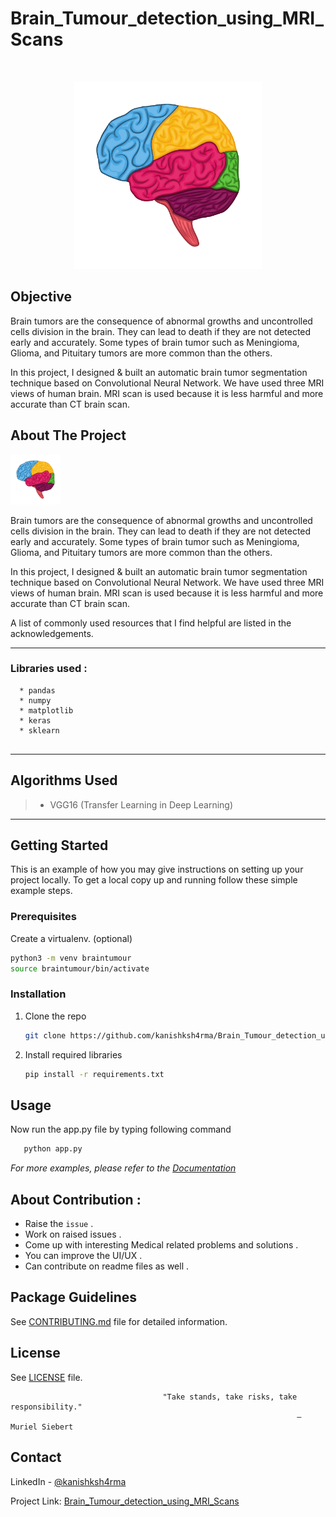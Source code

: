# Brain_Tumour_detection_using_MRI_Scans
<!-- PROJECT LOGO -->
<br />
<p align="center">
  <a href="https://github.com/kanishksh4rma/Brain_Tumour_detection_using_MRI_Scans">
    <img src="images/logo.png" alt="Logo" width="300" height="300">
  </a>
  <!-- INTRODUCTION -->

## Objective
  
Brain tumors are the consequence of abnormal growths and uncontrolled cells division in the brain. They can lead to death if they are not detected early and accurately. Some types of brain tumor such as Meningioma, Glioma, and Pituitary tumors are more common than the others.

In this project, I designed & built an automatic brain tumor segmentation technique based on Convolutional Neural Network. We have used three MRI views of human brain. MRI scan is used because it is less harmful and more accurate than CT brain scan.
  
<!-- ABOUT THE PROJECT -->
## About The Project

<a href="https://github.com/kanishksh4rma/Brain_Tumour_detection_using_MRI_Scans">
    <img src="images/logo.png" width="80" height="80">
  </a>

Brain tumors are the consequence of abnormal growths and uncontrolled cells division in the brain. They can lead to death if they are not detected early and accurately. Some types of brain tumor such as Meningioma, Glioma, and Pituitary tumors are more common than the others.

In this project, I designed & built an automatic brain tumor segmentation technique based on Convolutional Neural Network. We have used three MRI views of human brain. MRI scan is used because it is less harmful and more accurate than CT brain scan.

A list of commonly used resources that I find helpful are listed in the acknowledgements.

---

### Libraries used : 

```
  * pandas
  * numpy
  * matplotlib
  * keras
  * sklearn
  
```
---

## Algorithms Used

> * VGG16 (Transfer Learning in Deep Learning)

---



<!-- GETTING STARTED -->
## Getting Started

This is an example of how you may give instructions on setting up your project locally.
To get a local copy up and running follow these simple example steps.

### Prerequisites

Create a virtualenv. (optional)
  ```sh
  python3 -m venv braintumour
  source braintumour/bin/activate
  ```

### Installation

1. Clone the repo
   ```sh
   git clone https://github.com/kanishksh4rma/Brain_Tumour_detection_using_MRI_Scans/
   ```
2. Install required libraries
   ```sh
   pip install -r requirements.txt
   ```
<!-- USAGE EXAMPLES -->
## Usage

Now run the app.py file by typing following command 
```sh
   python app.py
   ```
_For more examples, please refer to the [Documentation](#)_



## About Contribution :
* Raise the `issue` .
* Work on raised issues .
* Come up with interesting Medical related problems and solutions .
* You can improve the UI/UX .
* Can contribute on readme files as well .

## Package Guidelines

See [CONTRIBUTING.md](CONTRIBUTING.md) file for detailed information.

## License

See [LICENSE](LICENSE) file.


                                      "Take stands, take risks, take responsibility."
                                                                    — Muriel Siebert




<!-- CONTACT -->
## Contact

LinkedIn - [@kanishksh4rma](https://linkedin.com/in/kanishksh4rma) 

Project Link: [Brain_Tumour_detection_using_MRI_Scans](https://github.com/kanishksh4rma/Brain_Tumour_detection_using_MRI_Scans)

